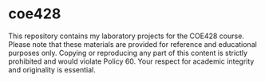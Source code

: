 # coe428
This repository contains my laboratory projects for the COE428 course. Please note that these materials are provided for reference and educational purposes only. Copying or reproducing any part of this content is strictly prohibited and would violate Policy 60. Your respect for academic integrity and originality is essential.

